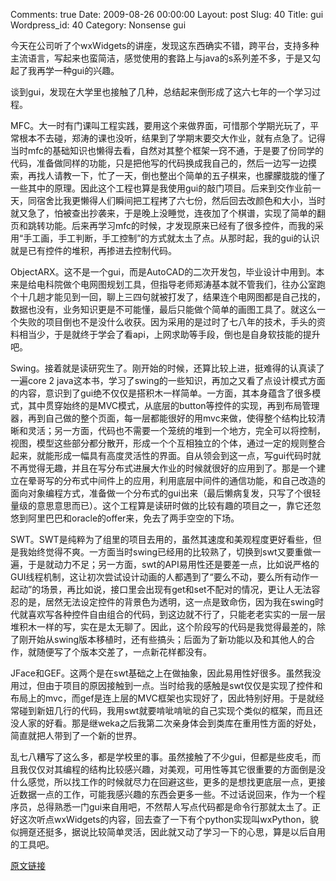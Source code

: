 Comments: true
Date: 2009-08-26 00:00:00
Layout: post
Slug: 40
Title: gui
Wordpress_id: 40
Category: Nonsense
gui

  


今天在公司听了个wxWidgets的讲座，发现这东西确实不错，跨平台，支持多种主流语言，写起来也蛮简洁，感觉使用的套路上与java的s系列差不多，于是又勾起了我再学一种gui的兴趣。




谈到gui，发现在大学里也接触了几种，总结起来倒形成了这六七年的一个学习过程。




MFC。大一时有门课叫工程实践，要用这个来做界面，可惜那个学期光玩了，平常根本不去碰，郑涛的课也没听，结果到了学期末要交大作业，就有点急了。记得当时mfc的基础知识也懒得去看，自然对其整个框架一窍不通，于是要了份同学的代码，准备做同样的功能，只是把他写的代码换成我自己的，然后一边写一边摸索，再找人请教一下，忙了一天，倒也整出个简单的五子棋来，也朦朦胧胧的懂了一些其中的原理。因此这个工程也算是我使用gui的敲门项目。后来到交作业前一天，同宿舍比我更懒得人们瞬间把工程拷了六七份，然后回去改颜色和大小，当时就又急了，怕被查出抄袭来，于是晚上没睡觉，连夜加了个棋谱，实现了简单的翻页和跳转功能。后来再学习mfc的时候，才发现原来已经有了很多控件，而我的采用“手工画，手工判断，手工控制”的方式就太圡了点。从那时起，我的gui的认识就是已有控件的堆积，再掺进去控制代码。




ObjectARX。这不是一个gui，而是AutoCAD的二次开发包，毕业设计中用到。本来是给电科院做个电网图规划工具，但指导老师郑涛基本就不管我们，往办公室跑个十几趟才能见到一回，聊上三四句就被打发了，结果连个电网图都是自己找的，数据也没有，业务知识更是不可能懂，最后只能做个简单的画图工具了。就这么一个失败的项目倒也不是没什么收获。因为采用的是过时了七八年的技术，手头的资料相当少，于是就终于学会了看api，上网求助等手段，倒也是自身软技能的提升吧。




Swing。接着就是读研究生了。刚开始的时候，还算比较上进，挺难得的认真读了一遍core 2 java这本书，学习了swing的一些知识，再加之又看了点设计模式方面的内容，意识到了gui绝不仅仅是搭积木一样简单。一方面，其本身蕴含了很多模式，其中贯穿始终的是MVC模式，从底层的button等控件的实现，再到布局管理器，再到自己做的整个页面，每一层都能很好的用mvc来做，使得整个结构比较清晰和灵活；另一方面，代码也不需要一个笼统的堆到一个地方，完全可以将控制，视图，模型这些部分都分散开，形成一个个互相独立的个体，通过一定的规则整合起来，就能形成一幅具有高度灵活性的界面。自从领会到这一点，写gui代码时就不再觉得无趣，并且在写分布式进展大作业的时候就很好的应用到了。那是一个建立在晕哥写的分布式中间件上的应用，利用底层中间件的通信功能，和自己改造的面向对象编程方式，准备做一个分布式的gui出来（最后懒病复发，只写了个很轻量级的意思意思而已）。这个工程算是读研时做的比较有趣的项目之一，靠它还忽悠到阿里巴巴和oracle的offer来，免去了两手空空的下场。

SWT。SWT是纯粹为了组里的项目去用的，虽然其速度和美观程度更好看些，但是我始终觉得不爽。一方面当时swing已经用的比较熟了，切换到swt又要重做一遍，于是就动力不足；另一方面，swt的API易用性还是要差一点，比如说严格的GUI线程机制，这让初次尝试设计动画的人都遇到了“要么不动，要么所有动作一起动”的场景，再比如说，接口里会出现有get和set不配对的情况，更让人无法容忍的是，居然无法设定控件的背景色为透明，这一点是致命伤，因为我在swing时代就喜欢写各种控件自由组合的代码，到这边就不行了，只能老老实实的一层一层堆积木一样的写，实在是太无聊了。因此，这个阶段写的代码是我觉得最差的，除了刚开始从swing版本移植时，还有些搞头；后面为了新功能以及和其他人的合作，就随便写了个版本交差了，一点新花样都没有。

JFace和GEF。这两个是在swt基础之上在做抽象，因此易用性好很多。虽然我没用过，但由于项目的原因接触到一点。当时给我的感触是swt仅仅是实现了控件和布局上的mvc，而gef是连上层的MVC框架也实现好了，因此特别好用。于是就经常碰到新妞几行的代码，我用swt就要啃呲啃呲的自己实现个类似的框架，而且还没人家的好看。那是继weka之后我第二次亲身体会到类库在重用性方面的好处，简直就把人带到了一个新的世界。

乱七八糟写了这么多，都是学校里的事。虽然接触了不少gui，但都是些皮毛，而且我仅仅对其编程的结构比较感兴趣，对美观，可用性等其它很重要的方面倒是没什么感觉，所以找工作的时候就尽力在回避这些，更多的是想找更底层一点，更接近数据一点的工作，可能我感兴趣的东西会更多一些。不过话说回来，作为一个程序员，总得熟悉一门gui来自用吧，不然帮人写点代码都是命令行那就太圡了。正好这次听点wxWidgets的内容，回去查了一下有个python实现叫wxPython，貌似拥趸还挺多，据说比较简单灵活，因此就又动了学习一下的心思，算是以后自用的工具吧。  


[原文链接](http://lw02nju.blog.163.com/blog/static/111602792009726815286/)
